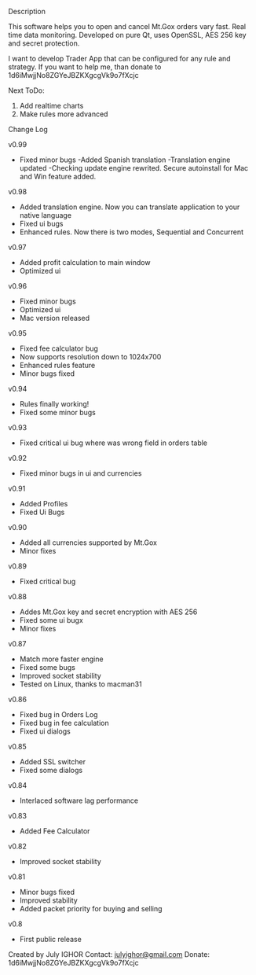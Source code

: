 Description

This software helps you to open and cancel Mt.Gox orders vary fast.
 Real time data monitoring.
 Developed on pure Qt, uses OpenSSL, AES 256 key and secret protection.

 I want to develop Trader App that can be configured for any rule and strategy.
 If you want to help me, than donate to 1d6iMwjjNo8ZGYeJBZKXgcgVk9o7fXcjc

 Next ToDo:
 1) Add realtime charts
 2) Make rules more advanced

Change Log

v0.99
- Fixed minor bugs
-Added Spanish translation
-Translation engine updated
-Checking update engine rewrited. Secure autoinstall for Mac and Win feature added.

v0.98
- Added translation engine. Now you can translate application to your native language
- Fixed ui bugs
- Enhanced rules. Now there is two modes, Sequential and Concurrent

v0.97
- Added profit calculation to main window
- Optimized ui

v0.96
- Fixed minor bugs
- Optimized ui
- Mac version released

v0.95
- Fixed fee calculator bug
- Now supports resolution down to 1024x700
- Enhanced rules feature
- Minor bugs fixed

v0.94
- Rules finally working!
- Fixed some minor bugs

v0.93
- Fixed critical ui bug where was wrong field in orders table

v0.92
- Fixed minor bugs in ui and currencies

v0.91
 - Added Profiles
 - Fixed Ui Bugs

v0.90
- Added all currencies supported by Mt.Gox
- Minor fixes

v0.89
- Fixed critical bug

v0.88
- Addes Mt.Gox key and secret encryption with AES 256
- Fixed some ui bugx
- Minor fixes

v0.87
- Match more faster engine
- Fixed some bugs
- Improved socket stability
- Tested on Linux, thanks to macman31

v0.86
- Fixed bug in Orders Log
- Fixed bug in fee calculation
- Fixed ui dialogs

v0.85
- Added SSL switcher
- Fixed some dialogs

v0.84
- Interlaced software lag performance

v0.83
- Added Fee Calculator

v0.82
- Improved socket stability

v0.81
- Minor bugs fixed
- Improved stability
- Added packet priority for buying and selling

v0.8
- First public release

Created by July IGHOR
Contact: julyighor@gmail.com
Donate: 1d6iMwjjNo8ZGYeJBZKXgcgVk9o7fXcjc
